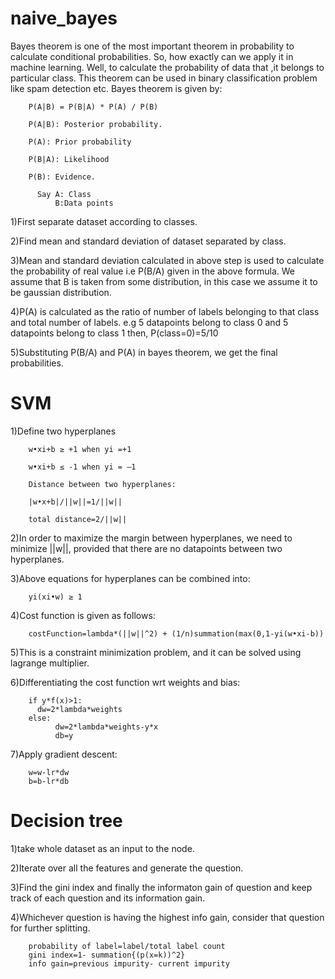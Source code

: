 # naive_bayes

Bayes theorem is one of the most important theorem in probability to calculate conditional probabilities. So, how exactly can we  apply it in machine learning. Well, to calculate the probability of data that ,it belongs to particular class. This theorem can be used in binary classification problem like spam detection etc.
Bayes theorem is given by:

        P(A|B) = P(B|A) * P(A) / P(B) 
 
        P(A|B): Posterior probability.
        
        P(A): Prior probability
        
        P(B|A): Likelihood
        
        P(B): Evidence.
        
          Say A: Class
              B:Data points


1)First separate dataset according to classes.

2)Find mean and standard deviation of dataset separated by class.

3)Mean and standard deviation calculated in above step is used to calculate the probability of real value i.e P(B/A) given in the above formula. 
We assume that B is taken from some distribution, in this case we assume it to be gaussian distribution.

4)P(A) is calculated as the ratio of number of labels belonging to that class and total number of labels.
e.g 5 datapoints belong to class 0 and 5 datapoints belong to class 1 then, P(class=0)=5/10

5)Substituting P(B/A) and P(A) in bayes theorem, we get the final probabilities.


# SVM

1)Define two hyperplanes
        
        w•xi+b ≥ +1 when yi =+1 
        
        w•xi+b ≤ -1 when yi = –1
        
        Distance between two hyperplanes:
        
        |w•x+b|/||w||=1/||w||
        
        total distance=2/||w||

2)In order to maximize the margin between hyperplanes, we need to minimize ||w||, provided that there are no datapoints between two hyperplanes.

3)Above equations for hyperplanes can be combined into:
        
        yi(xi•w) ≥ 1

4)Cost function is given as follows: 

        costFunction=lambda*(||w||^2) + (1/n)summation(max(0,1-yi(w•xi-b))
        
5)This is a constraint minimization problem, and it can be solved using lagrange multiplier. 

6)Differentiating the cost function wrt weights and bias:

        if y*f(x)>1:
	      dw=2*lambda*weights
        else:
              dw=2*lambda*weights-y*x
              db=y
                              
 7)Apply gradient descent:
 
        w=w-lr*dw
        b=b-lr*db
 
 
# Decision tree

1)take whole dataset as an input to the node.

2)Iterate over all the features and generate the question.

3)Find the gini index and finally the informaton gain of question and keep track of each question and its information gain.

4)Whichever question is having the highest info gain, consider that question for further splitting.

        probability of label=label/total label count
        gini index=1- summation{(p(x=k))^2}
        info gain=previous impurity- current impurity

